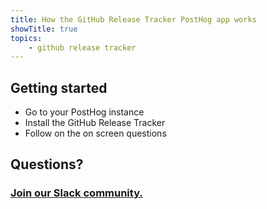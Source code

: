 ```yaml
---
title: How the GitHub Release Tracker PostHog app works
showTitle: true
topics:
    - github release tracker
---
```


## Getting started

* Go to your PostHog instance
* Install the GitHub Release Tracker
* Follow on the on screen questions

## Questions?

### [Join our Slack community.](https://join.slack.com/t/posthogusers/shared_invite/enQtOTY0MzU5NjAwMDY3LTc2MWQ0OTZlNjhkODk3ZDI3NDVjMDE1YjgxY2I4ZjI4MzJhZmVmNjJkN2NmMGJmMzc2N2U3Yjc3ZjI5NGFlZDQ)